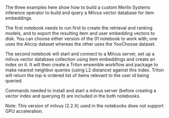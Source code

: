The three examples here show how to build a custom Merlin Systems inference operator to build and query a Milvus vector database for item embeddings.

The first notebook needs to run first to create the retrieval and ranking models, and to export the resulting item and user embedding vectors to disk. You can choose either version of the 01 notebook to work with; one uses the Aliccp dataset whereas the other uses the YooChoose dataset.

The second notebook will start and connect to a Milvus server, set up a milvus vector database collection using item embeddings and create an index
on it. It will then create a Triton ensemble workflow and package to make nearest neighbor queries (using L2 distance) against this index. Triton
will return the top-k ordered list of items relevant to the user id being queried.

Commands needed to install and start a milvus server (before creating a vector index and querying it) are included in the both notebooks.

Note: This version of milvus (2.2.X) used in the notebooks does not support GPU acceleration.
